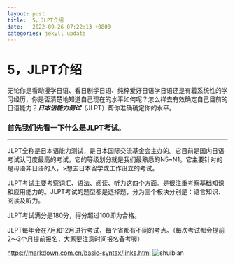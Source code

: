 ```yaml
---
layout: post
title:  5，JLPT介绍
date:   2022-09-26 07:22:13 +0800
categories: jekyll update
---
```


# 5，JLPT介绍
无论你是看动漫学日语、看日剧学日语、纯粹爱好日语学日语还是有着系统性的学习经历，你是否清楚地知道自己现在的水平如何呢？怎么样去有效确定自己目前的日语能力？***日本语能力测试***（JLPT）帮你准确确定你的水平。

### 首先我们先看一下什么是JLPT考试。
---
JLPT全称是日本语能力测试，是日本国际交流基金会主办的。它目前是国内日语考试认可度最高的考试，它的等级划分就是我们最熟悉的N5~N1。它主要针对的是母语非日语的人，>想去日本留学或工作设立的考试。

JLPT考试主要考察词汇、语法、阅读、听力这四个方面。是很注重考察基础知识和应用能力的。JLPT考试的题型都是选择题，分为三个板块分别是：语言知识、阅读及听力。

JLPT考试满分是180分，得分超过100即为合格。

JLPT每年会在7月和12月进行考试，每个省都有不同的考点。（每次考试都会提前2～3个月提前报名，大家要注意时间报名备考喔）

<https://markdown.com.cn/basic-syntax/links.html>
![shuibian](https://pic.rmb.bdstatic.com/bjh/news/95a512f6d2f04a2f7872831725b984f9.jpeg)